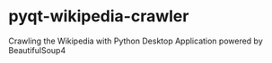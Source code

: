 # pyqt-wikipedia-crawler
Crawling the Wikipedia with Python Desktop Application powered by BeautifulSoup4
